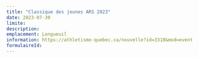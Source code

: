 ```yaml
---
title: "Classique des jeunes ARS 2023"
date: 2023-07-30
limite: 
description:
emplacement: Longueuil
information: https://athletisme-quebec.ca/nouvelle?id=3310&mod=event
formulaireId: 
---
```

